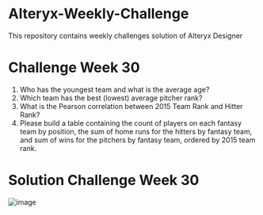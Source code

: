 # Alteryx-Weekly-Challenge
This repository contains weekly challenges solution of Alteryx Designer

# Challenge Week 30
1. Who has the youngest team and what is the average age?
2. Which team has the best (lowest) average pitcher rank?
3. What is the Pearson correlation between 2015 Team Rank and Hitter Rank?
4. Please build a table containing the count of players on each fantasy team by position,
   the sum of home runs for the hitters by fantasy team, and sum of wins for the pitchers by fantasy team, ordered by 2015 team rank.

# Solution Challenge Week 30

![image](https://user-images.githubusercontent.com/16829371/34349352-94b50efa-e9de-11e7-963e-1661f23951f2.png)
